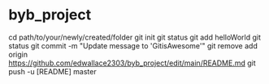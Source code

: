 # byb_project
cd path/to/your/newly/created/folder
git init
git status
git add helloWorld
git status
git commit -m "Update message to 'GitisAwesome'"
git remove add origin https://github.com/edwallace2303/byb_project/edit/main/README.md
git push -u [README] master
